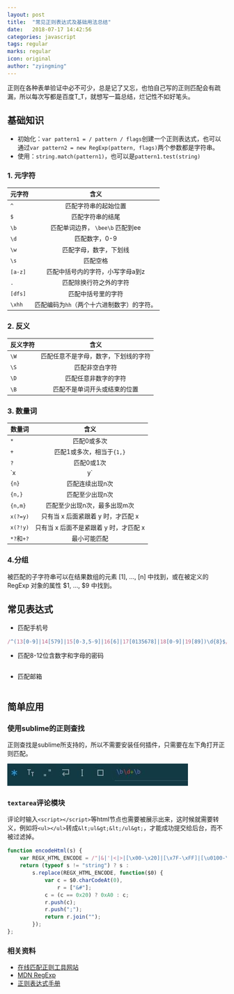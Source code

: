 ```yaml
---
layout: post
title:  "常见正则表达式及基础用法总结"
date:   2018-07-17 14:42:56
categories: javascript
tags: regular
marks: regular
icon: original
author: "zyingming"
---
```

正则在各种表单验证中必不可少，总是记了又忘，也怕自己写的正则匹配会有疏漏，所以每次写都是百度T_T，就想写一篇总结，烂记性不如好笔头。
## 基础知识
- 初始化：`var pattern1 = / pattern / flags`创建一个正则表达式，也可以通过`var pattern2 = new RegExp(pattern, flags)`两个参数都是字符串。
- 使用：`string.match(pattern1)`，也可以是`pattern1.test(string)`

### 1. 元字符

元字符|含义
---|:--:|
`^` |匹配字符串的起始位置
`$`|匹配字符串的结尾
`\b`|匹配单词边界， `\bee\b` 匹配到ee
`\d`|匹配数字，0-9
`\w`|匹配字母，数字，下划线
`\s`|匹配空格
`[a-z]`|匹配中括号内的字符，小写字母a到z
`.`|匹配除换行符之外的字符
`[dfs]`|匹配中括号里的字符
`\xhh`|匹配编码为`hh`（两个十六进制数字）的字符。

### 2. 反义

反义字符|含义
---|:--:|
`\W`|匹配任意不是字母，数字，下划线的字符
`\S`|匹配非空白字符
`\D`|匹配任意非数字的字符
`\B`|匹配不是单词开头或结束的位置

### 3. 数量词

数量词|含义
---|:--:|
`*`|匹配0或多次
`+`|匹配1或多次，相当于`{1,}`
`?`|匹配0或1次
`x|y`|匹配x或y
`{n}`|匹配连续出现n次
`{n,}`|匹配至少出现n次
`{n,m}`|匹配至少出现n次，最多出现m次
`x(?=y)`|只有当 x 后面紧跟着 y 时，才匹配 x
`x(?!y)`|只有当 x 后面不是紧跟着 y 时，才匹配 x
`*?`和`+?`|最小可能匹配

### 4.分组
被匹配的子字符串可以在结果数组的元素 [1], ..., [n] 中找到，或在被定义的 RegExp 对象的属性 $1, ..., $9 中找到。
## 常见表达式
- 匹配手机号

```javascript
/^(13[0-9]|14[579]|15[0-3,5-9]|16[6]|17[0135678]|18[0-9]|19[89])\d{8}$/
```

- 匹配8-12位含数字和字母的密码

```javascrpt

```

- 匹配邮箱

```javascript

```



## 简单应用

### 使用sublime的正则查找
正则查找是sublime所支持的，所以不需要安装任何插件，只需要在左下角打开正则匹配。

![sublime 正则](/assets/images/pictures/2018-07/reg_1.jpg)

### `textarea`评论模块
评论时输入`<script></script>`等html节点也需要被展示出来，这时候就需要转义，例如将`<ul></ul>`转成`&lt;ul&gt;&lt;/ul&gt;`，才能成功提交给后台，而不被过滤掉。

```javascript
function encodeHtml(s) {
    var REGX_HTML_ENCODE = /"|&|'|<|>|[\x00-\x20]|[\x7F-\xFF]|[\u0100-\u2700]/g;
    return (typeof s != "string") ? s :
        s.replace(REGX_HTML_ENCODE, function($0) {
            var c = $0.charCodeAt(0),
                r = ["&#"];
            c = (c == 0x20) ? 0xA0 : c;
            r.push(c);
            r.push(";");
            return r.join("");
        });
};

```

### 相关资料
- [在线匹配正则工具网站](https://regexper.com/#%5Cd)
- [MDN RegExp](https://developer.mozilla.org/zh-CN/docs/Web/JavaScript/Reference/Global_Objects/RegExp)
- [正则表达式手册](http://tool.oschina.net/uploads/apidocs/jquery/regexp.html)

